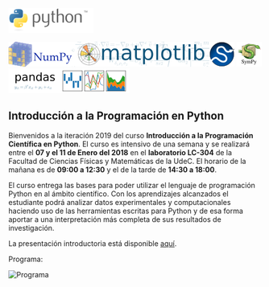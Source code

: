 ![Python](./images/Python_logo_and_wordmark.png)



[![Numpy](./images/NumPy_logo.png)](https://matplotlib.org)![Matplotlib](./images/Matplotlib_logo.png)![Scipy](./images/scipy.png)
![Sympy](./images/Sympy_logo.png)![Pandas](./images/Pandas_logo.png)


## Introducción a la Programación en Python

Bienvenidos a la iteración 2019 del curso **Introducción a la Programación Científica en Python**. El curso es intensivo de una semana 
y se realizará entre el **07 y el 11 de Enero del 2018** en el **laboratorio LC-304** de la Facultad de Ciencias Físicas y Matemáticas de la UdeC. El horario de la mañana es de **09:00 a 12:30** y el de la tarde de **14:30 a 18:00**.

El curso entrega las bases para poder utilizar el lenguaje de programación Python en al ámbito científico. Con los aprendizajes alcanzados el estudiante podrá analizar datos experimentales y computacionales haciendo uso de las herramientas escritas para Python y de esa forma aportar a una interpretación más completa de sus resultados de investigación. 

La presentación introductoria está disponible [aquí](https://drive.google.com/open?id=12LZqsOCsxH7bX4PHM-m1WTQBcbVC8Ql_tRYQjHO7xZQ).

Programa:

![Programa](https://python.udec.cl/wp-content/uploads/2018/12/programa-1.png)
